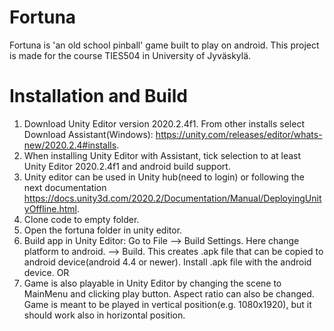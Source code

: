 # Fortuna
Fortuna is 'an old school pinball' game built to play on android. This project is made for the course TIES504 in University of Jyväskylä.

# Installation and Build
1. Download Unity Editor version 2020.2.4f1. From other installs select Download Assistant(Windows): https://unity.com/releases/editor/whats-new/2020.2.4#installs.
2. When installing Unity Editor with Assistant, tick selection to at least Unity Editor 2020.2.4f1 and android build support.
3. Unity editor can be used in Unity hub(need to login) or following the next documentation https://docs.unity3d.com/2020.2/Documentation/Manual/DeployingUnityOffline.html.
4. Clone code to empty folder.
5. Open the fortuna folder in unity editor.
6. Build app in Unity Editor: Go to File --> Build Settings. Here change platform to android. --> Build. This creates .apk file that can be copied to android device(android 4.4 or newer). Install .apk file with the android device. OR
7. Game is also playable in Unity Editor by changing the scene to MainMenu and clicking play button. Aspect ratio can also be changed. Game is meant to be played in vertical position(e.g. 1080x1920), but it should work also in horizontal position.
